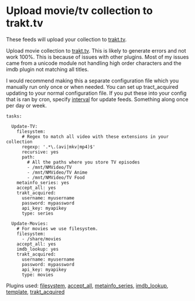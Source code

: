 # Upload movie/tv collection to trakt.tv

These feeds will upload your collection to [trakt.tv](http://trakt.tv).

Upload movie collection to [trakt.tv](http://trakt.tv).
This is likely to generate errors and not work 100%. This is because of issues with other plugins. Most of my issues came from a unicode module not handling high order characters and the imdb plugin not matching all titles.

I would recommend making this a separate configuration file which you manually run only once or when needed. You can set up tract_acquired updating to your normal configuration file. If you put these into your config that is ran by cron, specify [interval](/Plugins/interval) for update feeds. Something along once per day or week.

```
tasks:

  Update-TV:
    filesystem:
      # Regex to match all video with these extensions in your collection
      regexp: '.*\.(avi|mkv|mp4)$'
      recursive: yes
      path:
        # All the paths where you store TV episodes
        - /mnt/NMVideo/TV
        - /mnt/NMVideo/TV Anime
        - /mnt/NMVideo/TV Food
    metainfo_series: yes
    accept_all: yes
    trakt_acquired:
      username: myusername
      password: mypassword
      api_key: myapikey
      type: series

  Update-Movies:
    # For movies we use filesystem.
    filesystem:
      - /share/movies
    accept_all: yes
    imdb_lookup: yes
    trakt_acquired:
      username: myusername
      password: mypassword
      api_key: myapikey
      type: movies
```

Plugins used: [filesystem](/Plugins/filesystem), [accept_all](/Plugins/accept_all), [metainfo_series](/Plugins/metainfo_series), [imdb_lookup](/Plugins/imdb_lookup), [template](/Plugins/template), [trakt_acquired](/Plugins/trakt_acquired)
